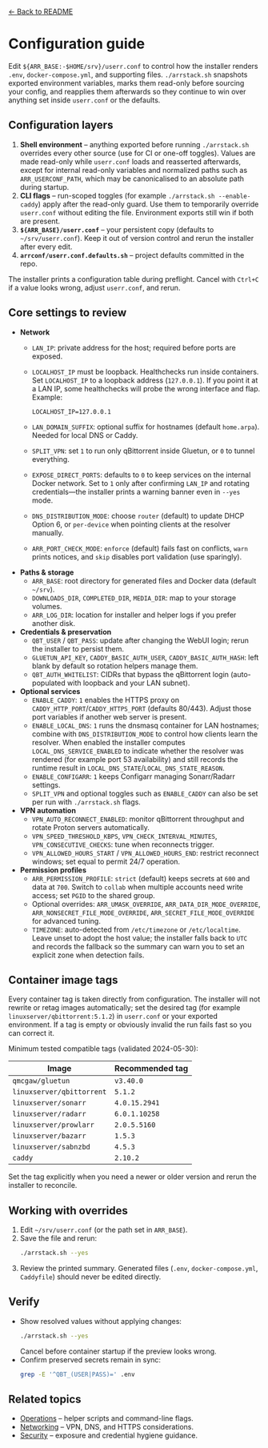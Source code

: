 [← Back to README](../README.md)

# Configuration guide

Edit `${ARR_BASE:-$HOME/srv}/userr.conf` to control how the installer renders `.env`, `docker-compose.yml`, and supporting files. `./arrstack.sh` snapshots exported environment variables, marks them read-only before sourcing your config, and reapplies them afterwards so they continue to win over anything set inside `userr.conf` or the defaults.

## Configuration layers
1. **Shell environment** – anything exported before running `./arrstack.sh` overrides every other source (use for CI or one-off toggles). Values are made read-only while `userr.conf` loads and reasserted afterwards, except for internal read-only variables and normalized paths such as `ARR_USERCONF_PATH`, which may be canonicalised to an absolute path during startup.
2. **CLI flags** – run-scoped toggles (for example `./arrstack.sh --enable-caddy`) apply after the read-only guard. Use them to temporarily override `userr.conf` without editing the file. Environment exports still win if both are present.
3. **`${ARR_BASE}/userr.conf`** – your persistent copy (defaults to `~/srv/userr.conf`). Keep it out of version control and rerun the installer after every edit.
4. **`arrconf/userr.conf.defaults.sh`** – project defaults committed in the repo.

The installer prints a configuration table during preflight. Cancel with `Ctrl+C` if a value looks wrong, adjust `userr.conf`, and rerun.

## Core settings to review
- **Network**
  - `LAN_IP`: private address for the host; required before ports are exposed.
  - `LOCALHOST_IP` must be loopback.
    Healthchecks run inside containers. Set `LOCALHOST_IP` to a loopback address (`127.0.0.1`). If you point it at a LAN IP, some healthchecks will probe the wrong interface and flap. Example:

    `LOCALHOST_IP=127.0.0.1`
  - `LAN_DOMAIN_SUFFIX`: optional suffix for hostnames (default `home.arpa`). Needed for local DNS or Caddy.
  - `SPLIT_VPN`: set `1` to run only qBittorrent inside Gluetun, or `0` to tunnel everything.
  - `EXPOSE_DIRECT_PORTS`: defaults to `0` to keep services on the internal Docker network. Set to `1` only after confirming `LAN_IP` and rotating credentials—the installer prints a warning banner even in `--yes` mode.
  - `DNS_DISTRIBUTION_MODE`: choose `router` (default) to update DHCP Option 6, or `per-device` when pointing clients at the resolver manually.
  - `ARR_PORT_CHECK_MODE`: `enforce` (default) fails fast on conflicts, `warn` prints notices, and `skip` disables port validation (use sparingly).
- **Paths & storage**
  - `ARR_BASE`: root directory for generated files and Docker data (default `~/srv`).
  - `DOWNLOADS_DIR`, `COMPLETED_DIR`, `MEDIA_DIR`: map to your storage volumes.
  - `ARR_LOG_DIR`: location for installer and helper logs if you prefer another disk.
- **Credentials & preservation**
  - `QBT_USER` / `QBT_PASS`: update after changing the WebUI login; rerun the installer to persist them.
  - `GLUETUN_API_KEY`, `CADDY_BASIC_AUTH_USER`, `CADDY_BASIC_AUTH_HASH`: left blank by default so rotation helpers manage them.
  - `QBT_AUTH_WHITELIST`: CIDRs that bypass the qBittorrent login (auto-populated with loopback and your LAN subnet).
- **Optional services**
  - `ENABLE_CADDY`: `1` enables the HTTPS proxy on `CADDY_HTTP_PORT`/`CADDY_HTTPS_PORT` (defaults 80/443). Adjust those port variables if another web server is present.
  - `ENABLE_LOCAL_DNS`: `1` runs the dnsmasq container for LAN hostnames; combine with `DNS_DISTRIBUTION_MODE` to control how clients learn the resolver. When enabled the installer computes `LOCAL_DNS_SERVICE_ENABLED` to indicate whether the resolver was rendered (for example port 53 availability) and still records the runtime result in `LOCAL_DNS_STATE`/`LOCAL_DNS_STATE_REASON`.
  - `ENABLE_CONFIGARR`: `1` keeps Configarr managing Sonarr/Radarr settings.
  - `SPLIT_VPN` and optional toggles such as `ENABLE_CADDY` can also be set per run with `./arrstack.sh` flags.
- **VPN automation**
  - `VPN_AUTO_RECONNECT_ENABLED`: monitor qBittorrent throughput and rotate Proton servers automatically.
  - `VPN_SPEED_THRESHOLD_KBPS`, `VPN_CHECK_INTERVAL_MINUTES`, `VPN_CONSECUTIVE_CHECKS`: tune when reconnects trigger.
  - `VPN_ALLOWED_HOURS_START` / `VPN_ALLOWED_HOURS_END`: restrict reconnect windows; set equal to permit 24/7 operation.
- **Permission profiles**
  - `ARR_PERMISSION_PROFILE`: `strict` (default) keeps secrets at `600` and data at `700`. Switch to `collab` when multiple accounts need write access; set `PGID` to the shared group.
  - Optional overrides: `ARR_UMASK_OVERRIDE`, `ARR_DATA_DIR_MODE_OVERRIDE`, `ARR_NONSECRET_FILE_MODE_OVERRIDE`, `ARR_SECRET_FILE_MODE_OVERRIDE` for advanced tuning.
  - `TIMEZONE`: auto-detected from `/etc/timezone` or `/etc/localtime`. Leave unset to adopt the host value; the installer falls back to `UTC` and records the fallback so the summary can warn you to set an explicit zone when detection fails.

## Container image tags

Every container tag is taken directly from configuration. The installer will not rewrite or retag images automatically; set the desired tag (for example `linuxserver/qbittorrent:5.1.2`) in `userr.conf` or your exported environment. If a tag is empty or obviously invalid the run fails fast so you can correct it.

Minimum tested compatible tags (validated 2024-05-30):

| Image | Recommended tag |
| --- | --- |
| `qmcgaw/gluetun` | `v3.40.0` |
| `linuxserver/qbittorrent` | `5.1.2` |
| `linuxserver/sonarr` | `4.0.15.2941` |
| `linuxserver/radarr` | `6.0.1.10258` |
| `linuxserver/prowlarr` | `2.0.5.5160` |
| `linuxserver/bazarr` | `1.5.3` |
| `linuxserver/sabnzbd` | `4.5.3` |
| `caddy` | `2.10.2` |

Set the tag explicitly when you need a newer or older version and rerun the installer to reconcile.

## Working with overrides
1. Edit `~/srv/userr.conf` (or the path set in `ARR_BASE`).
2. Save the file and rerun:
   ```bash
   ./arrstack.sh --yes
   ```
3. Review the printed summary. Generated files (`.env`, `docker-compose.yml`, `Caddyfile`) should never be edited directly.

## Verify
- Show resolved values without applying changes:
  ```bash
  ./arrstack.sh --yes
  ```
  Cancel before container startup if the preview looks wrong.
- Confirm preserved secrets remain in sync:
  ```bash
  grep -E '^QBT_(USER|PASS)=' .env
  ```

## Related topics
- [Operations](operations.md) – helper scripts and command-line flags.
- [Networking](networking.md) – VPN, DNS, and HTTPS considerations.
- [Security](security.md) – exposure and credential hygiene guidance.
